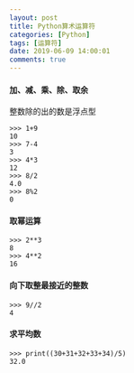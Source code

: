 ```yaml
---
layout: post
title: Python算术运算符
categories: [Python]
tags: [运算符]
date: 2019-06-09 14:00:01
comments: true
---
```



#### 加、减、乘、除、取余
整数除的出的数是浮点型

```
>>> 1+9
10
>>> 7-4
3
>>> 4*3
12
>>> 8/2
4.0
>>> 8%2
0
```

#### 取幂运算

```
>>> 2**3
8
>>> 4**2
16
```

#### 向下取整最接近的整数


```
>>> 9//2
4
```

#### 求平均数

```
>>> print((30+31+32+33+34)/5)
32.0
```

